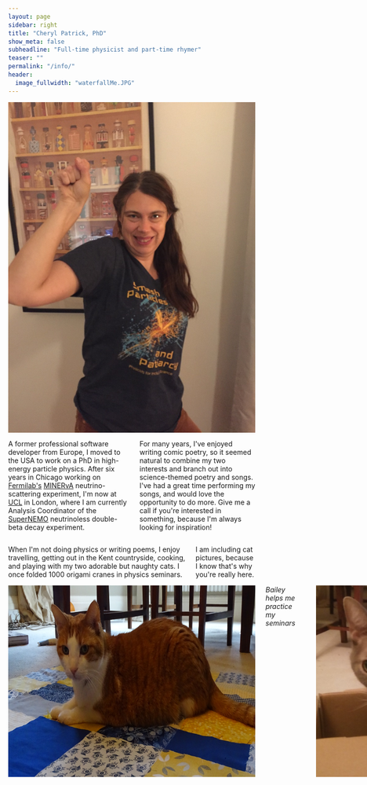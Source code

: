 ```yaml
---
layout: page
sidebar: right
title: "Cheryl Patrick, PhD"
show_meta: false
subheadline: "Full-time physicist and part-time rhymer"
teaser: ""
permalink: "/info/"
header:
  image_fullwidth: "waterfallMe.JPG"
---
```

<div class="row">
<div class="medium-6 columns t30">
<img src="/images/smashParticles.jpeg" alt="Smash particles and patriarchy!">
</div>
<div class="medium-6 columns t30">
<p>A former professional software developer from Europe, I moved to the USA to work on a PhD in high-energy particle physics. After six years in Chicago working on <a href="http://fnal.gov" _target="blank">Fermilab's</a> <a href="https://minerva.fnal.gov" _target="blank">MINERvA</a> neutrino-scattering experiment, I'm now at <a href="https://www.hep.ucl.ac.uk" _target="blank">UCL</a> in London, where I am currently Analysis Coordinator of the <a href="http://supernemo.org" _target="blank">SuperNEMO</a> neutrinoless double-beta decay experiment.
</p>
<p>For many years, I've enjoyed writing comic poetry, so it seemed natural to combine my two interests and branch out into science-themed poetry and songs. I've had a great time performing my songs, and would love the opportunity to do more. Give me a call if you're interested in something, because I'm always looking for inspiration!</p>
</div>
</div>
<div class="row">
<div class="medium-6 columns t30">
<p>When I'm not doing physics or writing poems, I enjoy travelling, getting out in the Kent countryside, cooking, and playing with my two adorable but naughty cats. I once folded 1000 origami cranes in physics seminars.</p>
<p>I am including cat pictures, because I know that's why you're really here.</p>
</div>

<div class="medium-6 columns t30">
<img src="/images/bailey.jpg" alt="Bailey the cat">
<em>Bailey helps me practice my seminars</em>
<br/>
<img src="/images/rombles.jpg" alt="Rombles the cat">
<em>Rombles has better things to do</em>
</div>

</div>

